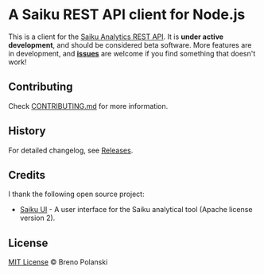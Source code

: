 # A Saiku REST API client for Node.js

This is a client for the [Saiku Analytics REST API](http://community.meteorite.bi/docs/). It is **under active development**, and should be considered beta software. More features are in development, and [**issues**](https://github.com/brenopolanski/saiku-rest-api/issues) are welcome if you find something that doesn't work!

## Contributing

Check [CONTRIBUTING.md](https://github.com/brenopolanski/saiku-rest-api/blob/master/CONTRIBUTING.md) for more information.

## History

For detailed changelog, see [Releases](https://github.com/brenopolanski/saiku-rest-api/releases).

## Credits

I thank the following open source project:

* [Saiku UI](https://github.com/OSBI/saiku-ui) - A user interface for the Saiku analytical tool (Apache license version 2).

## License

[MIT License](http://brenopolanski.mit-license.org/) © Breno Polanski
